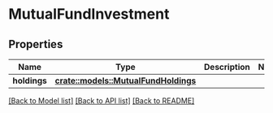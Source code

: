 # MutualFundInvestment

## Properties

Name | Type | Description | Notes
------------ | ------------- | ------------- | -------------
**holdings** | [**crate::models::MutualFundHoldings**](MutualFundHoldings.md) |  | 

[[Back to Model list]](../README.md#documentation-for-models) [[Back to API list]](../README.md#documentation-for-api-endpoints) [[Back to README]](../README.md)


